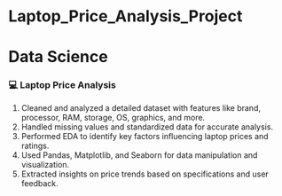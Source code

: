 # Laptop_Price_Analysis_Project
# Data Science

### 💻 Laptop Price Analysis

1) Cleaned and analyzed a detailed dataset with features like brand, processor, RAM, storage, OS, graphics, and more.  
2) Handled missing values and standardized data for accurate analysis.  
3) Performed EDA to identify key factors influencing laptop prices and ratings.  
4) Used Pandas, Matplotlib, and Seaborn for data manipulation and visualization.  
5) Extracted insights on price trends based on specifications and user feedback.
